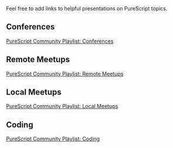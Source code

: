 
Feel free to add links to helpful presentations on PureScript topics.

## Conferences

[PureScript Community Playlist: Conferences](https://www.youtube.com/playlist?list=PLQDWDZypikvEyz4Eu08BEM8feZPWlss06)

## Remote Meetups

[PureScript Community Playlist: Remote Meetups](https://www.youtube.com/playlist?list=PLQDWDZypikvGSNomRZNzBF2ARFLgW4TOV)

## Local Meetups

[PureScript Community Playlist: Local Meetups](https://www.youtube.com/playlist?list=PLQDWDZypikvFWBZfxgjz_PUUhL4q_UeWa)

## Coding

[PureScript Community Playlist: Coding](https://www.youtube.com/playlist?list=PLQDWDZypikvFOZD4tdGqbSfe3xVIL1zhK)

